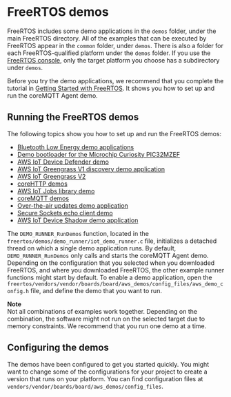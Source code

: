 # FreeRTOS demos<a name="freertos-next-steps"></a>

FreeRTOS includes some demo applications in the `demos` folder, under the main FreeRTOS directory\. All of the examples that can be executed by FreeRTOS appear in the `common` folder, under `demos`\. There is also a folder for each FreeRTOS\-qualified platform under the `demos` folder\. If you use the [FreeRTOS console](https://console.aws.amazon.com/freertos), only the target platform you choose has a subdirectory under `demos`\.

Before you try the demo applications, we recommend that you complete the tutorial in [Getting Started with FreeRTOS](freertos-getting-started.md)\. It shows you how to set up and run the coreMQTT Agent demo\.

## Running the FreeRTOS demos<a name="running-demos"></a>

The following topics show you how to set up and run the FreeRTOS demos:
+ [Bluetooth Low Energy demo applications](ble-demo.md)
+ [Demo bootloader for the Microchip Curiosity PIC32MZEF](microchip-bootloader.md)
+ [AWS IoT Device Defender demo](dd-demo.md)
+ [AWS IoT Greengrass V1 discovery demo application](gg-demov1.md)
+ [AWS IoT Greengrass V2](gg-demov2.md)
+ [coreHTTP demos](core-http-demo.md)
+ [AWS IoT Jobs library demo](freertos-jobs-demo.md)
+ [coreMQTT demos](mqtt-demo.md)
+ [Over\-the\-air updates demo application](ota-demo.md)
+ [Secure Sockets echo client demo](secure-sockets-demo.md)
+ [AWS IoT Device Shadow demo application](shadow-demo.md)

The `DEMO_RUNNER_RunDemos` function, located in the `freertos/demos/demo_runner/iot_demo_runner.c` file, initializes a detached thread on which a single demo application runs\. By default, `DEMO_RUNNER_RunDemos` only calls and starts the coreMQTT Agent demo\. Depending on the  configuration that you selected when you downloaded FreeRTOS, and where you downloaded FreeRTOS, the other example runner functions might start by default\. To enable a demo application, open the `freertos/vendors/vendor/boards/board/aws_demos/config_files/aws_demo_config.h` file, and define the demo that you want to run\.

**Note**  
Not all combinations of examples work together\. Depending on the combination, the software might not run on the selected target due to memory constraints\. We recommend that you run one demo at a time\.

## Configuring the demos<a name="configuring-demos"></a>

The demos have been configured to get you started quickly\. You might want to change some of the configurations for your project to create a version that runs on your platform\. You can find configuration files at `vendors/vendor/boards/board/aws_demos/config_files`\.
